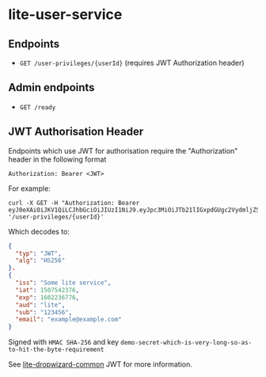 # lite-user-service

## Endpoints

* `GET /user-privileges/{userId}` (requires JWT Authorization header)

## Admin endpoints

* `GET /ready`

## JWT Authorisation Header
Endpoints which use JWT for authorisation require the "Authorization" header in the following format

```
Authorization: Bearer <JWT>
```

For example:

```
curl -X GET -H "Authorization: Bearer eyJ0eXAiOiJKV1QiLCJhbGciOiJIUzI1NiJ9.eyJpc3MiOiJTb21lIGxpdGUgc2VydmljZSIsImlhdCI6MTUwNzU0MjM3NiwiZXhwIjoxNjAyMjM2Nzc2LCJhdWQiOiJsaXRlIiwic3ViIjoiMTIzNDU2IiwiZW1haWwiOiJleGFtcGxlQGV4YW1wbGUuY29tIn0.wC_Jc4cOoM4UFX7UHHD3hCUcz8b9UPL_ImncY5FtAho" '/user-privileges/{userId}'
```

Which decodes to:

```json 
{
  "typ": "JWT",
  "alg": "HS256"
}.
{
  "iss": "Some lite service",
  "iat": 1507542376,
  "exp": 1602236776,
  "aud": "lite",
  "sub": "123456",
  "email": "example@example.com"
}
```

Signed with `HMAC SHA-256` and key `demo-secret-which-is-very-long-so-as-to-hit-the-byte-requirement`

See [lite-dropwizard-common](https://github.com/uktrade/lite-dropwizard-common) JWT for more information.